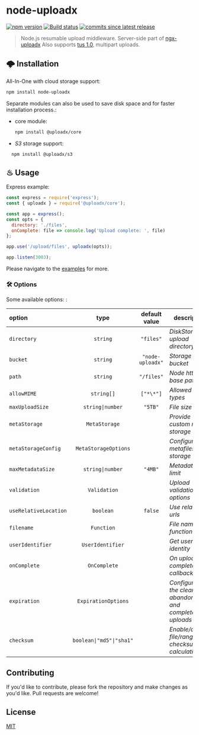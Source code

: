 # node-uploadx

[![npm version][npm-image]][npm-url] [![Build status][gha-image]][gha-url]
[![commits since latest release][comm-image]][comm-url]

> Node.js resumable upload middleware.
> Server-side part of [ngx-uploadx](https://github.com/kukhariev/ngx-uploadx)
> Also supports [tus 1.0](https://github.com/tus/tus-resumable-upload-protocol/blob/master/protocol.md), multipart uploads.

## 🌩 Installation

All-In-One with cloud storage support:

```sh
npm install node-uploadx
```

Separate modules can also be used to save disk space and for faster installation process.:

- core module:

  ```sh
  npm install @uploadx/core
  ```

- _S3_ storage support:

```sh
  npm install @uploadx/s3
```

## ♨ Usage

Express example:

```js
const express = require('express');
const { uploadx } = require('@uploadx/core');

const app = express();
const opts = {
  directory: './files',
  onComplete: file => console.log('Upload complete: ', file)
};

app.use('/upload/files', uploadx(opts));

app.listen(3003);
```

Please navigate to the [examples](examples) for more.

### 🛠 Options

Some available options: :

| option                |           type           |  default value   | description                                                  |
| :-------------------- | :----------------------: | :--------------: | ------------------------------------------------------------ |
| `directory`           |         `string`         |    `"files"`     | _DiskStorage upload directory_                               |
| `bucket`              |         `string`         | `"node-uploadx"` | _Storage bucket_                                             |
| `path`                |         `string`         |    `"/files"`    | _Node http base path_                                        |
| `allowMIME`           |        `string[]`        |    `["*\*"]`     | _Allowed MIME types_                                         |
| `maxUploadSize`       |     `string\|number`     |     `"5TB"`      | _File size limit_                                            |
| `metaStorage`         |      `MetaStorage`       |                  | _Provide custom meta storage_                                |
| `metaStorageConfig`   |   `MetaStorageOptions`   |                  | _Configure metafiles storage_                                |
| `maxMetadataSize`     |     `string\|number`     |     `"4MB"`      | _Metadata size limit_                                        |
| `validation`          |       `Validation`       |                  | _Upload validation options_                                  |
| `useRelativeLocation` |        `boolean`         |     `false`      | _Use relative urls_                                          |
| `filename`            |        `Function`        |                  | _File naming function_                                       |
| `userIdentifier`      |     `UserIdentifier`     |                  | _Get user identity_                                          |
| `onComplete`          |       `OnComplete`       |                  | _On upload complete callback_                                |
| `expiration`          |   `ExpirationOptions`    |                  | _Configuring the cleanup of abandoned and completed uploads_ |
| `checksum`            | `boolean\|"md5"\|"sha1"` |                  | _Enable/disable file/range checksum calculation_             |

## Contributing

If you'd like to contribute, please fork the repository and make changes as you'd like.
Pull requests are welcome!

## License

[MIT](LICENSE)

[npm-image]: https://img.shields.io/npm/v/node-uploadx.svg
[npm-url]: https://www.npmjs.com/package/node-uploadx
[gha-image]: https://github.com/kukhariev/node-uploadx/workflows/CI/badge.svg
[gha-url]: https://github.com/kukhariev/node-uploadx
[comm-image]: https://img.shields.io/github/commits-since/kukhariev/node-uploadx/latest
[comm-url]: https://github.com/kukhariev/node-uploadx/releases/latest

